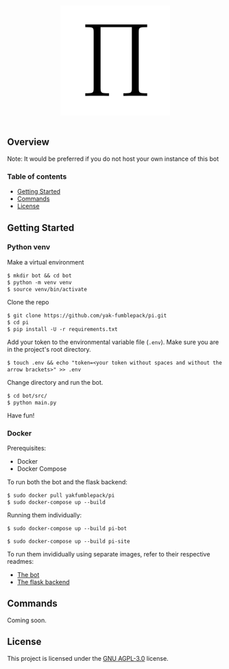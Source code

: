 <div align="center">
  <img src="./Pi.png" alt="" width="256">
  <br>
  <img src="https://img.shields.io/github/license/yak-fumblepack/pi?style=plastic" alt="">
  <img src="https://img.shields.io/badge/code%20style-black-000000.svg?style=plastic" alt="">
</div>

## Overview

Note: It would be preferred if you do not host your own instance of this bot

### Table of contents
- [Getting Started](#getting-started)
- [Commands](#commands)
- [License](#license)

## Getting Started

### Python venv

Make a virtual environment

```shell
$ mkdir bot && cd bot
$ python -m venv venv
$ source venv/bin/activate
```

Clone the repo

```shell
$ git clone https://github.com/yak-fumblepack/pi.git
$ cd pi
$ pip install -U -r requirements.txt
```

Add your token to the environmental variable file (`.env`). Make sure you are in the project's root directory.

```shell
$ touch .env && echo "token=<your token without spaces and without the arrow brackets>" >> .env
```

Change directory and run the bot.

```shell
$ cd bot/src/
$ python main.py
```

Have fun!

### Docker

Prerequisites:
- Docker
- Docker Compose

To run both the bot and the flask backend:

```shell
$ sudo docker pull yakfumblepack/pi
$ sudo docker-compose up --build
```

Running them individually:

```shell
$ sudo docker-compose up --build pi-bot
```

```shell
$ sudo docker-compose up --build pi-site
```

To run them invididually using separate images, refer to their respective readmes:
- [The bot](https://github.com/yak-fumblepack/pi/tree/rewrite/bot)
- [The flask backend]()

## Commands

Coming soon.

## License
This project is licensed under the [GNU AGPL-3.0](https://www.gnu.org/licenses/agpl-3.0.txt) license.